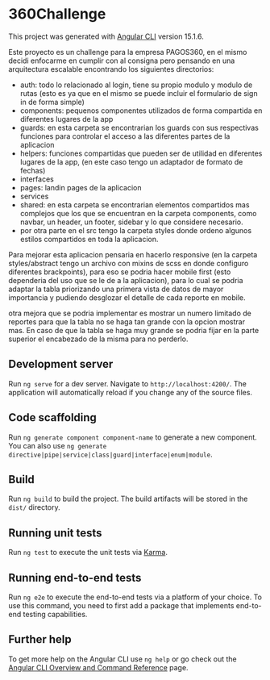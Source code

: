 # 360Challenge

This project was generated with [Angular CLI](https://github.com/angular/angular-cli) version 15.1.6.

Este proyecto es un challenge para la empresa PAGOS360, en el mismo decidi enfocarme en cumplir con al consigna pero pensando en una arquitectura escalable encontrando los siguientes directorios:

 - auth: todo lo relacionado al login, tiene su propio modulo y modulo de rutas (esto es  ya que en el mismo se puede incluir el formulario de sign in de forma simple)
 - components: pequenos componentes utilizados de forma compartida en diferentes lugares de la app
 - guards: en esta carpeta se encontrarian los guards con sus respectivas funciones para controlar el acceso a las diferentes partes de la aplicacion 
 - helpers: funciones compartidas que pueden ser de utilidad en diferentes lugares de la app, (en este caso tengo un adaptador de formato de fechas)
 - interfaces
 - pages: landin pages de la aplicacion 
 - services
 - shared: en esta carpeta se encontrarian elementos compartidos mas complejos que los que se encuentran en la carpeta components, como navbar, un header, un footer, sidebar y lo que considere necesario. 
 - por otra parte en el src tengo la carpeta styles donde ordeno algunos estilos compartidos en toda la aplicacion.
 
Para mejorar esta aplicacion pensaria en hacerlo responsive (en la carpeta styles/abstract tengo un archivo con mixins de scss en donde configuro diferentes brackpoints), para eso se podria hacer mobile first (esto dependeria del uso que se le de a la aplicacion), para lo cual se podria adaptar la tabla priorizando una primera vista de datos de mayor importancia y pudiendo desglozar el detalle de cada reporte en mobile.

otra mejora que se podria implementar es mostrar un numero limitado de reportes para que la tabla no se haga tan grande con la opcion mostrar mas. En caso de que la tabla se haga muy grande se podria fijar en la parte superior el encabezado de la misma para no perderlo.


  

## Development server

Run `ng serve` for a dev server. Navigate to `http://localhost:4200/`. The application will automatically reload if you change any of the source files.

## Code scaffolding

Run `ng generate component component-name` to generate a new component. You can also use `ng generate directive|pipe|service|class|guard|interface|enum|module`.

## Build

Run `ng build` to build the project. The build artifacts will be stored in the `dist/` directory.

## Running unit tests

Run `ng test` to execute the unit tests via [Karma](https://karma-runner.github.io).

## Running end-to-end tests

Run `ng e2e` to execute the end-to-end tests via a platform of your choice. To use this command, you need to first add a package that implements end-to-end testing capabilities.

## Further help

To get more help on the Angular CLI use `ng help` or go check out the [Angular CLI Overview and Command Reference](https://angular.io/cli) page.

